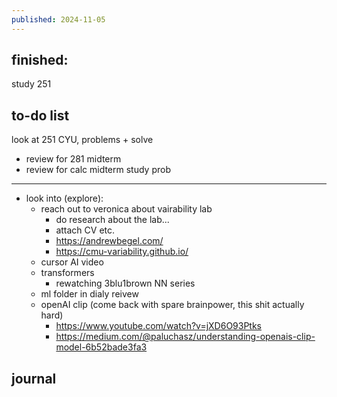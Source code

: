```yaml
---
published: 2024-11-05
---
```

## finished:

study 251
## to-do list

look at 251 CYU, problems + solve 
- review for 281 midterm
- review for calc midterm
study prob

---

- look into (explore):
	- reach out to veronica about vairability lab
		- do research about the lab... 
		- attach CV etc.
		- https://andrewbegel.com/
		- https://cmu-variability.github.io/
	- cursor AI video
	- transformers
		- rewatching 3blu1brown NN series
	- ml folder in dialy reivew
	- openAI clip (come back with spare brainpower, this shit actually hard)
		- https://www.youtube.com/watch?v=jXD6O93Ptks
		- https://medium.com/@paluchasz/understanding-openais-clip-model-6b52bade3fa3
## journal

